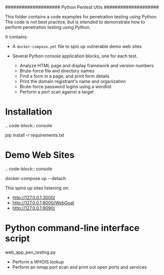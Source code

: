 ####################
Python Pentest Utils
####################

This folder contains a code examples for penetration testing using Python. The code is not best practice, but is intended to demonstrate how to perform penetration testing using
Python.

It contains:

+ A ``docker-compose.yml`` file to spin up vulnerable demo web sites
+ Several Python console application blocks, one for each test.
  
  + Analyze HTML page and display framework and version numbers
  + Brute-force file and directory names
  + Find a form in a page, and print form details
  + Print the domain registrant's name and organization
  + Brute-force password logins using a wordlist
  + Perform a port scan against a target

Installation
============

.. code-block:: console

   pip install -r requirements.txt

Demo Web Sites
==============

.. code-block:: console

   docker-compose up --detach

This spins up sites listening on:

+ http://127.0.0.1:3000/
+ http://127.0.0.1:8000/WebGoat
+ http://127.0.0.1:9090/

Python command-line interface script
====================================

web_app_pen_testing.py

   + Perform a WHOIS lookup
   + Perform an nmap port scan and print out open ports and services